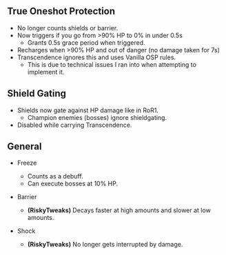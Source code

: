 ## True Oneshot Protection

- No longer counts shields or barrier.
- Now triggers if you go from >90% HP to 0% in under 0.5s
	- Grants 0.5s grace period when triggered.
- Recharges when >90% HP and out of danger (no damage taken for 7s)
- Transcendence ignores this and uses Vanilla OSP rules.
	- This is due to technical issues I ran into when attempting to implement it.
		
## Shield Gating

- Shields now gate against HP damage like in RoR1.
	- Champion enemies (bosses) ignore shieldgating.
- Disabled while carrying Transcendence.

## General
	
- Freeze
	- Counts as a debuff.
	- Can execute bosses at 10% HP.

- Barrier
	- **(RiskyTweaks)** Decays faster at high amounts and slower at low amounts.
	
- Shock
	- **(RiskyTweaks)** No longer gets interrupted by damage.